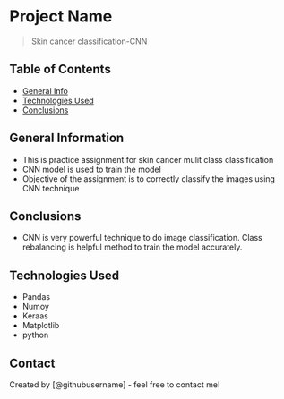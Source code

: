 # Project Name
> Skin cancer classification-CNN


## Table of Contents
* [General Info](#general-information)
* [Technologies Used](#technologies-used)
* [Conclusions](#conclusions)


<!-- You can include any other section that is pertinent to your problem -->

## General Information
- This is practice assignment for skin cancer mulit class classification
- CNN model is used to train the model
- Objective of the assignment is to correctly classify the images using CNN technique

<!-- You don't have to answer all the questions - just the ones relevant to your project. -->

## Conclusions
- CNN is very powerful technique to do image classification. Class rebalancing is helpful method to train the model accurately.

<!-- You don't have to answer all the questions - just the ones relevant to your project. -->


## Technologies Used
- Pandas
- Numoy
- Keraas
- Matplotlib
- python

<!-- As the libraries versions keep on changing, it is recommended to mention the version of library used in this project -->

## Contact
Created by [@githubusername] - feel free to contact me!


<!-- Optional -->
<!-- ## License -->
<!-- This project is open source and available under the [... License](). -->

<!-- You don't have to include all sections - just the one's relevant to your project -->
